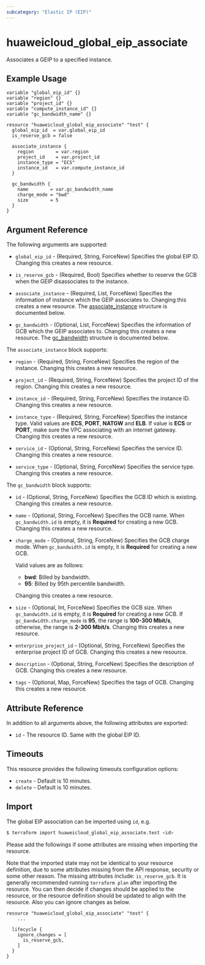 ```yaml
---
subcategory: "Elastic IP (EIP)"
---
```


# huaweicloud_global_eip_associate

Associates a GEIP to a specified instance.

## Example Usage

```hcl
variable "global_eip_id" {}
variable "region" {}
variable "project_id" {}
variable "compute_instance_id" {}
variable "gc_bandwidth_name" {}

resource "huaweicloud_global_eip_associate" "test" {
  global_eip_id  = var.global_eip_id
  is_reserve_gcb = false

  associate_instance {
    region        = var.region
    project_id    = var.project_id
    instance_type = "ECS"
    instance_id   = var.compute_instance_id
  }

  gc_bandwidth {
    name        = var.gc_bandwidth_name
    charge_mode = "bwd"
    size        = 5
  }
}
```

## Argument Reference

The following arguments are supported:

* `global_eip_id` - (Required, String, ForceNew) Specifies the global EIP ID.
  Changing this creates a new resource.

* `is_reserve_gcb` - (Required, Bool) Specifies whether to reserve the GCB when the GEIP disassociates to the instance.

* `associate_instance` - (Required, List, ForceNew) Specifies the information of instance which the GEIP associates to.
  Changing this creates a new resource.
  The [associate_instance](#block--associate_instance) structure is documented below.

* `gc_bandwidth` - (Optional, List, ForceNew) Specifies the information of GCB which the GEIP associates to.
  Changing this creates a new resource.
  The [gc_bandwidth](#block--gc_bandwidth) structure is documented below.

<a name="block--associate_instance"></a>
The `associate_instance` block supports:

* `region` - (Required, String, ForceNew) Specifies the region of the instance.
  Changing this creates a new resource.

* `project_id` - (Required, String, ForceNew) Specifies the project ID of the region.
  Changing this creates a new resource.

* `instance_id` - (Required, String, ForceNew) Specifies the instance ID.
  Changing this creates a new resource.

* `instance_type` - (Required, String, ForceNew) Specifies the instance type. Valid values are **ECS**, **PORT**,
  **NATGW** and **ELB**. If value is **ECS** or **PORT**, make sure the VPC associating with an internet gateway.
  Changing this creates a new resource.

* `service_id` - (Optional, String, ForceNew) Specifies the service ID.
  Changing this creates a new resource.

* `service_type` - (Optional, String, ForceNew) Specifies the service type.
  Changing this creates a new resource.

<a name="block--gc_bandwidth"></a>
The `gc_bandwidth` block supports:

* `id` - (Optional, String, ForceNew) Specifies the GCB ID which is existing.
  Changing this creates a new resource.

* `name` - (Optional, String, ForceNew) Specifies the GCB name. When `gc_bandwidth.id` is empty, it is **Required** for
  creating a new GCB. Changing this creates a new resource.

* `charge_mode` - (Optional, String, ForceNew) Specifies the GCB charge mode. When `gc_bandwidth.id` is empty, it is
  **Required** for creating a new GCB.

  Valid values are as follows:
  + **bwd**: Billed by bandwidth.
  + **95**: Billed by 95th percentile bandwidth.

  Changing this creates a new resource.

* `size` - (Optional, Int, ForceNew) Specifies the GCB size. When `gc_bandwidth.id` is empty, it is **Required** for
  creating a new GCB. If `gc_bandwidth.charge_mode` is **95**, the range is **100-300 Mbit/s**, otherwise, the range is
  **2-300 Mbit/s**. Changing this creates a new resource.

* `enterprise_project_id` - (Optional, String, ForceNew) Specifies the enterprise project ID of GCB.
  Changing this creates a new resource.

* `description` - (Optional, String, ForceNew) Specifies the description of GCB.
  Changing this creates a new resource.

* `tags` - (Optional, Map, ForceNew) Specifies the tags of GCB.
  Changing this creates a new resource.

## Attribute Reference

In addition to all arguments above, the following attributes are exported:

* `id` - The resource ID. Same with the global EIP ID.

## Timeouts

This resource provides the following timeouts configuration options:

* `create` - Default is 10 minutes.
* `delete` - Default is 10 minutes.

## Import

The global EIP association can be imported using `id`, e.g.

```bash
$ terraform import huaweicloud_global_eip_associate.test <id>
```

Please add the followings if some attributes are missing when importing the resource.

Note that the imported state may not be identical to your resource definition, due to some attributes missing from the
API response, security or some other reason.
The missing attributes include: `is_reserve_gcb`.
It is generally recommended running `terraform plan` after importing the resource.
You can then decide if changes should be applied to the resource, or the resource definition should be updated to
align with the resource. Also you can ignore changes as below.

```hcl
resource "huaweicloud_global_eip_associate" "test" {
    ...

  lifecycle {
    ignore_changes = [
      is_reserve_gcb,
    ]
  }
}
```
